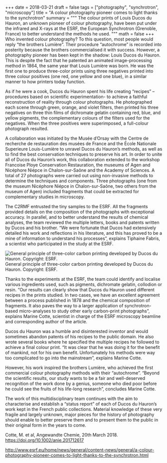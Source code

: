 +++
date = 2018-03-21
draft = false
tags = ["photography", "synchrotron", "microscopy"]
title = "A colour photography pioneer comes to light thanks to the synchrotron"
summary = """
The colour prints of Louis Ducos du Hauron, an unknown pioneer of colour photography, have been put under the infrared and X-rays at the ESRF, the European Synchrotron (Grenoble, France) to better understand the methods he used.
"""
math = false
+++
Who invented colour photography? To this question, most people would reply “the brothers Lumière”. Their procedure “autochrome” is recorded into posterity because the brothers commercialised it with success. However, a photography pioneer has been kept in the shadow: Louis Ducos du Hauron. This is despite the fact that he patented an animated image-processing method in 1864, the same year that Louis Lumière was born. He was the first one to produce three-color prints using three negatives printed into three colour positives (one red, one yellow and one blue), in a similar manner to how printers today function.

As if he were a cook, Ducos du Hauron spent his life creating “recipes” – procedures based on scientific experimentation- to achieve a faithful reconstruction of reality through colour photographs. He photographed each scene through green, orange, and violet filters, then printed his three negatives on three thin films of dichromate gelatin containing red, blue, and yellow pigments, the complementary colours of the filters used for the negatives. When the three positives were superimposed, a full-colour photograph resulted.

A collaboration was initiated by the Musée d’Orsay with the Centre de recherche de restauration des musées de France and the École Nationale Superieure Louis-Lumière to unravel Ducos du Hauron’s methods, as well as to find the best conservation techniques to preserve his art. In order to unite all of Ducos du Hauron’s work, this collaboration extended to the workshop Francoise Ploye Conservation Restauration, the museums of Agen and Nicéphore Niépce in Chalon-sur-Saône and the Academy of Sciences. A total of 27 photographs were carried out using non-invasive methods to determine the techniques and components. Three photographs (one from the museum Nicéphore Niépce in Chalon-sur-Saône, two others from the museum of Agen) included fragments that could be extracted for complementary studies in microscopy. 

The C2RMF entrusted the tiny samples to the ESRF. All the fragments provided details on the composition of the photographs with exceptional accuracy. In parallel, and to better understand the results of chemical analyses, the team reviewed the multiple letters, books and patents written by Ducos and his brother. “We were fortunate that Ducos had extensively detailed his work and reflections in his literature, and this has proved to be a mine of information to understand his processes”, explains Tiphaine Fabris, a scientist who participated in the study at the ESRF.

![General principle of three-color carbon printing developed by Ducos du Hauron. Copyright: ESRF.](/img/2018-03-21-colour-photography.jpg)
General principle of three-color carbon printing developed by Ducos du Hauron. Copyright: ESRF.

Thanks to the experiments at the ESRF, the team could identify and localise various ingredients used, such as pigments, dichromate gelatin, collodion or resin. “Our results can clearly show that Ducos du Hauron used different recipes in the prints studied. In two cases, we have an excellent agreement between a process published in 1878 and the chemical composition of fragments. It also paves the way to a larger application of synchrotron-based micro-analyses to study other early carbon-print photographs”, explains Marine Cotte, scientist in charge of the ESRF microscopy beamline and corresponding author of the article.

Ducos du Hauron was a humble and disinterested inventor and would sometimes abandon patents of his recipes to the public domain. He also wrote several books where he specified the multiple recipes he followed to achieve a final colour print. “It was clear that he was doing it for the benefit of mankind, not for his own benefit. Unfortunately his methods were way too complicated to go into the mainstream”, explains Marine Cotte.

However, his work inspired the brothers Lumière, who achieved the first commercial colour photography methods with their “autochrome”. “Beyond the scientific results, our study wants to be a fair and well-deserved recognition of the work done by a genius, someone who died poor before he could see the fruits of his life-long research”, concludes Marine Cotte.

The work of this multidisciplinary team continues with the aim to characterise and establish a “status report” of each of Ducos du Hauron’s work kept in the French public collections. Material knowledge of these very fragile and largely unknown, major pieces for the history of photography should enable to better preserve them and to present them to the public in their original form in the years to come. 

Cotte, M. et al, Angewandte Chemie, 20th March 2018. https://doi.org/10.1002/anie.201712617


http://www.esrf.eu/home/news/general/content-news/general/a-colour-photography-pioneer-comes-to-light-thanks-to-the-synchrotron.html
